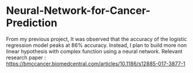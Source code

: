 # Neural-Network-for-Cancer-Prediction
From my previous project, It was observed that the accuracy of the logistic regression model peaks at 86% accuracy. Instead, I plan to build more non linear hypothesis with complex function using a neural network. 
Relevant research paper : https://bmccancer.biomedcentral.com/articles/10.1186/s12885-017-3877-1

